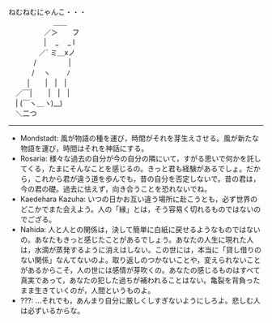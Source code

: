 ねむねむにゃんこ・・・  
　　　　　　 ＿＿  
　　　　　／＞　　フ  
　　　　　|  　_　 _ l  
　 　　　／` ミ＿xノ  
　　 　 /　　　 　 |  
　　　 /　 ヽ　　 ﾉ  
　 　 │　　|　|　|  
　／￣|　　 |　|　|  
　| (￣ヽ＿_ヽ_)__)  
　＼二つ

---

- Mondstadt: 風が物語の種を運び，時間がそれを芽生えさせる。風が新たな物語を運び，時間はそれを神話にする。
- Rosaria: 様々な過去の自分が今の自分の隣にいて，すがる思いで何かを託してくる，たまにそんなことを感じるの。きっと君も経験があるでしょ。だから，これから君が違う道を歩んでも，昔の自分を否定しないで。昔の君は，今の君の礎。過去に怯えず，向き合うことを恐れないでね。
- Kaedehara Kazuha: いつの日かお互い違う場所に赴こうとも，必ず世界のどこかでまた会えよう。人の「縁」とは，そう容易く切れるものではないのでござる。
- Nahida: 人と人との関係は，決して簡単に白紙に戻せるようなものではないの。あなたもきっと感じたことがあるでしょう。あなたの人生に現れた人は，水滴が蒸発するように消えはしない。この世には，本当に「貸し借りのない関係」なんてないのよ。取り返しのつかないことや，変えられないことがあるからこそ，人の世には感情が芽吹くの。あなたの感じるものはすべて真実であって，あなたの犯した過ちが補われることはない。亀裂を背負ったまま生きていくのが，人間というものよ。
- ???: …それでも，あんまり自分に厳しくしすぎないようにしろよ。悲しむ人は必ずいるからな。
